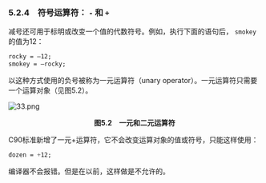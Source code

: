 ### 5.2.4　符号运算符： `-` 和 `+` 

减号还可用于标明或改变一个值的代数符号。例如，执行下面的语句后， `smokey` 的值为12：

```css
rocky = –12;
smokey = –rocky;
```

以这种方式使用的负号被称为一元运算符（unary operator）。一元运算符只需要一个运算对象（见图5.2）。

![33.png](./images/33.png)
<center class="my_markdown"><b class="my_markdown">图5.2　一元和二元运算符</b></center>

C90标准新增了一元+运算符，它不会改变运算对象的值或符号，只能这样使用：

```css
dozen = +12;
```

编译器不会报错。但是在以前，这样做是不允许的。

